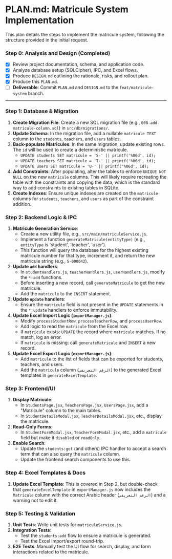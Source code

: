 # PLAN.md: Matricule System Implementation

This plan details the steps to implement the matricule system, following the structure provided in the initial request.

### Step 0: Analysis and Design (Completed)

- [x] Review project documentation, schema, and application code.
- [x] Analyze database setup (SQLCipher), IPC, and Excel flows.
- [x] Produce `DESIGN.md` outlining the rationale, risks, and rollout plan.
- [x] Produce this `PLAN.md`.
- [ ] **Deliverable**: Commit `PLAN.md` and `DESIGN.md` to the `feat/matricule-system` branch.

---

### Step 1: Database & Migration

1.  **Create Migration File**: Create a new SQL migration file (e.g., `008-add-matricule-column.sql`) in `src/db/migrations/`.
2.  **Update Schema**: In the migration file, add a nullable `matricule TEXT` column to the `students`, `teachers`, and `users` tables.
3.  **Back-populate Matricules**: In the same migration, update existing rows. The `id` will be used to create a deterministic matricule.
    - `UPDATE students SET matricule = 'S-' || printf('%06d', id);`
    - `UPDATE teachers SET matricule = 'T-' || printf('%06d', id);`
    - `UPDATE users SET matricule = 'U-' || printf('%06d', id);`
4.  **Add Constraints**: After populating, alter the tables to enforce `UNIQUE NOT NULL` on the new `matricule` columns. This will likely require recreating the table with the constraints and copying the data, which is the standard way to add constraints to existing tables in SQLite.
5.  **Create Indexes**: Ensure unique indexes are created on the `matricule` columns for `students`, `teachers`, and `users` as part of the constraint addition.

### Step 2: Backend Logic & IPC

1.  **Matricule Generation Service**:
    - Create a new utility file, e.g., `src/main/matriculeService.js`.
    - Implement a function `generateMatricule(entityType)` (e.g., `entityType` is 'student', 'teacher', 'user').
    - This function will query the database for the highest existing matricule number for that type, increment it, and return the new matricule string (e.g., `S-000042`).
2.  **Update `add` handlers**:
    - In `studentHandlers.js`, `teacherHandlers.js`, `userHandlers.js`, modify the `*:add` functions.
    - Before inserting a new record, call `generateMatricule` to get the new matricule.
    - Add the `matricule` to the `INSERT` statement.
3.  **Update `update` handlers**:
    - Ensure the `matricule` field is not present in the `UPDATE` statements in the `*:update` handlers to enforce immutability.
4.  **Update Excel Import Logic (`importManager.js`)**:
    - Modify `processStudentRow`, `processTeacherRow`, and `processUserRow`.
    - Add logic to read the `matricule` from the Excel row.
    - If `matricule` exists: `UPDATE` the record where `matricule` matches. If no match, log an error.
    - If `matricule` is missing: call `generateMatricule` and `INSERT` a new record.
5.  **Update Excel Export Logic (`exportManager.js`)**:
    - Add `matricule` to the list of fields that can be exported for students, teachers, and users.
    - Add the `matricule` column (`الرقم التعريفي`) to the generated Excel templates in `generateExcelTemplate`.

### Step 3: Frontend/UI

1.  **Display Matricule**:
    - In `StudentsPage.jsx`, `TeachersPage.jsx`, `UsersPage.jsx`, add a "Matricule" column to the main tables.
    - In `StudentDetailsModal.jsx`, `TeacherDetailsModal.jsx`, etc., display the matricule.
2.  **Read-Only Forms**:
    - In `StudentFormModal.jsx`, `TeacherFormModal.jsx`, etc., add a `matricule` field but make it `disabled` or `readOnly`.
3.  **Enable Search**:
    - Update the `students:get` (and others) IPC handler to accept a search term that can also query the `matricule` column.
    - Update the frontend search components to use this.

### Step 4: Excel Templates & Docs

1.  **Update Excel Template**: This is covered in Step 2, but double-check that `generateExcelTemplate` in `exportManager.js` now includes the `Matricule` column with the correct Arabic header (`الرقم التعريفي`) and a warning not to edit it.

### Step 5: Testing & Validation

1.  **Unit Tests**: Write unit tests for `matriculeService.js`.
2.  **Integration Tests**:
    - Test the `students:add` flow to ensure a matricule is generated.
    - Test the Excel import/export round-trip.
3.  **E2E Tests**: Manually test the UI flow for search, display, and form interactions related to the matricule.
